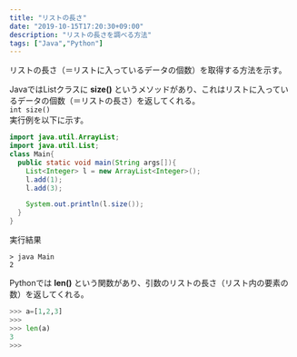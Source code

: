 ```yaml
---
title: "リストの長さ"
date: "2019-10-15T17:20:30+09:00"
description: "リストの長さを調べる方法"
tags: ["Java","Python"]
---
```


リストの長さ（＝リストに入っているデータの個数）を取得する方法を示す。  

<div class="note_content_by_programming_language" id="note_content_Java">

JavaではListクラスに **size()** というメソッドがあり、これはリストに入っているデータの個数（＝リストの長さ）を返してくれる。  
`int size()`    
実行例を以下に示す。  


```java
import java.util.ArrayList;
import java.util.List;
class Main{
  public static void main(String args[]){
    List<Integer> l = new ArrayList<Integer>();
    l.add(1);
    l.add(3);

    System.out.println(l.size());
  }
}
```

実行結果  

```
> java Main
2
```

</div>
<div class="note_content_by_programming_language" id="note_content_Python">

Pythonでは **len()** という関数があり、引数のリストの長さ（リスト内の要素の数）を返してくれる。

```python
>>> a=[1,2,3] 
>>> 
>>> len(a)
3
>>>
```

</div>
